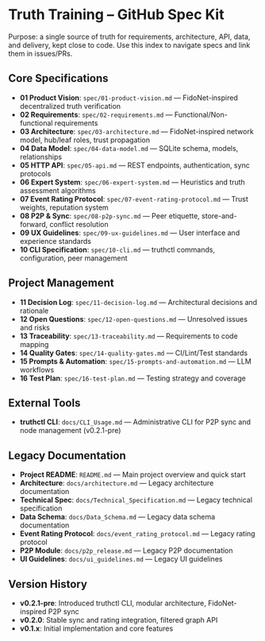 # Truth Training – GitHub Spec Kit

Purpose: a single source of truth for requirements, architecture, API, data, and delivery, kept close to code. Use this index to navigate specs and link them in issues/PRs.

## Core Specifications

- **01 Product Vision**: `spec/01-product-vision.md` — FidoNet-inspired decentralized truth verification
- **02 Requirements**: `spec/02-requirements.md` — Functional/Non-functional requirements
- **03 Architecture**: `spec/03-architecture.md` — FidoNet-inspired network model, hub/leaf roles, trust propagation
- **04 Data Model**: `spec/04-data-model.md` — SQLite schema, models, relationships
- **05 HTTP API**: `spec/05-api.md` — REST endpoints, authentication, sync protocols
- **06 Expert System**: `spec/06-expert-system.md` — Heuristics and truth assessment algorithms
- **07 Event Rating Protocol**: `spec/07-event-rating-protocol.md` — Trust weights, reputation system
- **08 P2P & Sync**: `spec/08-p2p-sync.md` — Peer etiquette, store-and-forward, conflict resolution
- **09 UX Guidelines**: `spec/09-ux-guidelines.md` — User interface and experience standards
- **10 CLI Specification**: `spec/10-cli.md` — truthctl commands, configuration, peer management

## Project Management

- **11 Decision Log**: `spec/11-decision-log.md` — Architectural decisions and rationale
- **12 Open Questions**: `spec/12-open-questions.md` — Unresolved issues and risks
- **13 Traceability**: `spec/13-traceability.md` — Requirements to code mapping
- **14 Quality Gates**: `spec/14-quality-gates.md` — CI/Lint/Test standards
- **15 Prompts & Automation**: `spec/15-prompts-and-automation.md` — LLM workflows
- **16 Test Plan**: `spec/16-test-plan.md` — Testing strategy and coverage

## External Tools

- **truthctl CLI**: `docs/CLI_Usage.md` — Administrative CLI for P2P sync and node management (v0.2.1-pre)

## Legacy Documentation

- **Project README**: `README.md` — Main project overview and quick start
- **Architecture**: `docs/architecture.md` — Legacy architecture documentation
- **Technical Spec**: `docs/Technical_Specification.md` — Legacy technical specification
- **Data Schema**: `docs/Data_Schema.md` — Legacy data schema documentation
- **Event Rating Protocol**: `docs/event_rating_protocol.md` — Legacy rating protocol
- **P2P Module**: `docs/p2p_release.md` — Legacy P2P documentation
- **UI Guidelines**: `docs/ui_guidelines.md` — Legacy UI guidelines

## Version History

- **v0.2.1-pre**: Introduced truthctl CLI, modular architecture, FidoNet-inspired P2P sync
- **v0.2.0**: Stable sync and rating integration, filtered graph API
- **v0.1.x**: Initial implementation and core features
